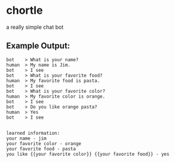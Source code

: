 chortle
=======

a really simple chat bot


Example Output:
---------------

    bot    > What is your name?
    human  > My name is Jim.
    bot    > I see
    bot    > What is your favorite food?
    human  > My favorite food is pasta.
    bot    > I see
    bot    > What is your favorite color?
    human  > My favorite color is orange.
    bot    > I see
    bot    > Do you like orange pasta?
    human  > Yes
    bot    > I see


    learned information:
    your name - jim
    your favorite color - orange
    your favorite food - pasta
    you like {{your favorite color}} {{your favorite food}} - yes

